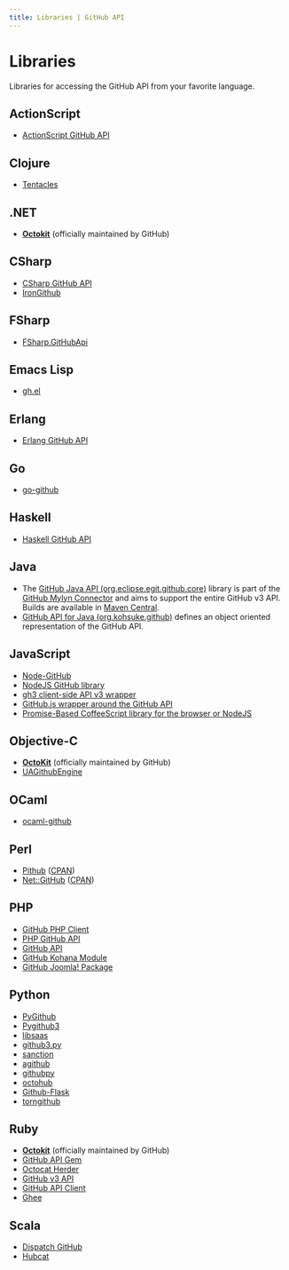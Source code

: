 ```yaml
---
title: Libraries | GitHub API
---
```


# Libraries

Libraries for accessing the GitHub API from your favorite language.

## ActionScript

* [ActionScript GitHub API][as3]

[as3]: https://github.com/cbrammer/api-github-as3

## Clojure

* [Tentacles][tentacles]

[tentacles]: https://github.com/Raynes/tentacles

## .NET

* **[Octokit][octokit.net]** (officially maintained by GitHub)

  [octokit.net]: https://github.com/octokit/octokit.net

## CSharp

* [CSharp GitHub API][csharp]
* [IronGithub][irongithub]

[csharp]: https://github.com/sgrassie/csharp-github-api
[irongithub]: https://github.com/in2bits/IronGitHub

## FSharp

* [FSharp.GitHubApi][fsharp]

[fsharp]: https://github.com/saxonmatt/FSharp.GitHubApi

## Emacs Lisp

* [gh.el][gh.el]

[gh.el]: https://github.com/sigma/gh.el

## Erlang

* [Erlang GitHub API][erlang]

[erlang]: https://github.com/onlyshk/erlang-github-api

## Go

* [go-github][]

[go-github]: https://github.com/google/go-github

## Haskell

* [Haskell GitHub API][haskell]

[haskell]: https://github.com/dmnpignaud/haskell-github-api

## Java

* The [GitHub Java API (org.eclipse.egit.github.core)](https://github.com/eclipse/egit-github/tree/master/org.eclipse.egit.github.core) library
is part of the [GitHub Mylyn Connector](https://github.com/eclipse/egit-github) and aims to support the entire
GitHub v3 API.  Builds are available in [Maven Central](http://search.maven.org/#search%7Cga%7C1%7Ca%3A%22org.eclipse.egit.github.core%22).
* [GitHub API for Java (org.kohsuke.github)](http://github-api.kohsuke.org/) defines an object oriented representation of the GitHub API.

## JavaScript

* [Node-GitHub][ajaxorg-node-github]
* [NodeJS GitHub library][octonode]
* [gh3 client-side API v3 wrapper][gh3]
* [GitHub.js wrapper around the GitHub API][github]
* [Promise-Based CoffeeScript library for the browser or NodeJS][github-client]

[ajaxorg-node-github]: https://github.com/ajaxorg/node-github
[octonode]: https://github.com/pksunkara/octonode
[gh3]: https://github.com/k33g/gh3
[github]: https://github.com/michael/github
[github-client]: https://github.com/philschatz/github-client

## Objective-C

* **[OctoKit][octokit.objc]** (officially maintained by GitHub)
* [UAGithubEngine][uagithubengine]

[octokit.objc]: https://github.com/octokit/octokit.objc
[uagithubengine]: http://github.com/owainhunt/uagithubengine

## OCaml

* [ocaml-github][ocaml-github]

[ocaml-github]: https://github.com/avsm/ocaml-github

## Perl

* [Pithub][pithub-github] ([CPAN][pithub-cpan])
* [Net::GitHub][net-github-github] ([CPAN][net-github-cpan])

[net-github-github]: https://github.com/fayland/perl-net-github
[net-github-cpan]: http://search.cpan.org/dist/Net-GitHub/
[pithub-github]: https://github.com/plu/Pithub
[pithub-cpan]: http://metacpan.org/module/Pithub

## PHP

* [GitHub PHP Client][github-php-client]
* [PHP GitHub API][php-github-api]
* [GitHub API][github-api]
* [GitHub Kohana Module][kohana]
* [GitHub Joomla! Package][joomla]

[github-php-client]: https://github.com/tan-tan-kanarek/github-php-client
[php-github-api]: https://github.com/KnpLabs/php-github-api
[github-api]: https://github.com/yiiext/github-api
[kohana]: https://github.com/acoulton/github_v3_api
[joomla]: https://github.com/joomla/joomla-framework

## Python

* [PyGithub][jacquev6_pygithub]
* [Pygithub3][pygithub3-api]
* [libsaas][libsaas]
* [github3.py][github3py]
* [sanction][sanction]
* [agithub][agithub]
* [githubpy][githubpy]
* [octohub][octohub]
* [Github-Flask][github-flask]
* [torngithub][torngithub]

[jacquev6_pygithub]: https://github.com/jacquev6/PyGithub
[pygithub3-api]: https://github.com/copitux/python-github3
[libsaas]: https://github.com/ducksboard/libsaas
[github3py]: https://github.com/sigmavirus24/github3.py
[sanction]: https://github.com/demianbrecht/sanction
[agithub]: https://github.com/jpaugh/agithub "Agnostic GitHub"
[githubpy]: https://github.com/michaelliao/githubpy
[octohub]: https://github.com/turnkeylinux/octohub
[github-flask]: https://github-flask.readthedocs.org
[torngithub]: https://github.com/jkeylu/torngithub

## Ruby

* **[Octokit][octokit.rb]** (officially maintained by GitHub)
* [GitHub API Gem][ghapi]
* [Octocat Herder][herder]
* [GitHub v3 API][ruby1]
* [GitHub API Client][ruby2]
* [Ghee][ghee]

[octokit.rb]: https://github.com/octokit/octokit.rb
[herder]: https://github.com/jhelwig/octocat_herder
[ghapi]: https://github.com/peter-murach/github
[ruby1]: https://github.com/jwilger/github-v3-api
[ruby2]: https://github.com/okonski/github-api-client
[ghee]: https://github.com/rauhryan/ghee

## Scala

* [Dispatch GitHub][dispatchgithub]
* [Hubcat][hubcat]

[dispatchgithub]: https://github.com/andreazevedo/dispatch-github
[hubcat]: https://github.com/softprops/hubcat
